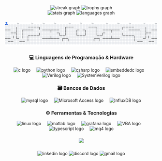 <h2 align="center"></h2>

###

<div align="center">
  <img src="https://streak-stats.demolab.com?user=Turistty&locale=en&mode=daily&theme=dracula&hide_border=false&border_radius=5&order=3" height="150" alt="streak graph"  />
  <img src="https://github-profile-trophy.vercel.app?username=Turistty&theme=dracula&column=-1&row=1&margin-w=8&margin-h=8&no-bg=false&no-frame=false&order=4" height="150" alt="trophy graph"  />
</div>

<div align="center">
  <img src="https://github-readme-stats.vercel.app/api?username=Turistty&hide_title=false&hide_rank=false&show_icons=true&include_all_commits=true&count_private=true&disable_animations=false&theme=dracula&locale=en&hide_border=false" height="150" alt="stats graph"  />
  <img src="https://github-readme-stats.vercel.app/api/top-langs?username=Turistty&locale=en&hide_title=false&layout=compact&card_width=320&langs_count=5&theme=dracula&hide_border=false" height="150" alt="languages graph"  />
</div>

###

<picture>
  <source media="(prefers-color-scheme: dark)" srcset="https://raw.githubusercontent.com/Turistty/Turistty/output/pacman-contribution-graph-dark.svg">
  <source media="(prefers-color-scheme: light)" srcset="https://raw.githubusercontent.com/Turistty/Turistty/output/pacman-contribution-graph.svg">
  <img alt="pacman contribution graph" src="https://raw.githubusercontent.com/Turistty/Turistty/output/pacman-contribution-graph.svg">
</picture>

###

<h3 align="center">💻 Linguagens de Programação & Hardware</h3>
<div align="center">
  <img src="https://cdn.jsdelivr.net/gh/devicons/devicon/icons/c/c-original.svg" height="60" alt="c logo"  />
  <img width="12" />
  <img src="https://cdn.jsdelivr.net/gh/devicons/devicon/icons/python/python-original.svg" height="60" alt="python logo"  />
  <img width="12" />
  <img src="https://cdn.jsdelivr.net/gh/devicons/devicon/icons/csharp/csharp-original.svg" height="60" alt="csharp logo"  />
  <img width="12" />
  <img src="https://cdn.jsdelivr.net/gh/devicons/devicon/icons/embeddedc/embeddedc-original.svg" height="60" alt="embeddedc logo"  />
  <img width="12" />
  <img src="https://www.svgrepo.com/show/374163/verilog.svg" height="60" alt="Verilog logo"  />
  <img width="12" />
  <img src="https://www.svgrepo.com/show/374115/systemverilog.svg" height="60" alt="SystemVerilog logo"  />
</div>

###

<h3 align="center">🗃️ Bancos de Dados</h3>
<div align="center">
  <img src="https://cdn.jsdelivr.net/gh/devicons/devicon/icons/mysql/mysql-original-wordmark.svg" height="60" alt="mysql logo"  />
  <img width="12" />
  <img src="https://th.bing.com/th/id/R.4720d0bf108f3b4d472109485259c33d?rik=F9YN9XN1dbIuxA&pid=ImgRaw&r=0" height="60" alt="Microsoft Access logo"  />
  <img width="12" />
  <img src="https://cdn.jsdelivr.net/gh/devicons/devicon/icons/influxdb/influxdb-original-wordmark.svg" height="60" alt="InfluxDB logo" />
</div>

###

<h3 align="center">⚙️ Ferramentas & Tecnologias</h3>
<div align="center">
  <img src="https://cdn.jsdelivr.net/gh/devicons/devicon/icons/linux/linux-original.svg" height="60" alt="linux logo"  />
  <img width="12" />
  <img src="https://cdn.jsdelivr.net/gh/devicons/devicon/icons/matlab/matlab-original.svg" height="60" alt="matlab logo"  />
  <img width="12" />
  <img src="https://cdn.jsdelivr.net/gh/devicons/devicon/icons/grafana/grafana-original.svg" height="60" alt="grafana logo"  />
  <img width="12" />
  <img src="https://www.svgrepo.com/download/374159/vba.svg" height="60" alt="VBA logo"  />
  <img width="12" />
  <img src="https://cdn.jsdelivr.net/gh/devicons/devicon/icons/typescript/typescript-original.svg" height="60" alt="typescript logo"  />
  <img width="12" />
  <img src="https://www.think-self.com/wp-content/uploads/2021/04/mt4-icon.png" height="60" alt="mq4 logo"  />
</div>

###

<div align="center">
  <img src="https://visitor-badge.laobi.icu/badge?page_id=Turistty.Turistty&"  />
</div>

###

<div align="center">
  <img src="https://img.shields.io/static/v1?message=LinkedIn&logo=linkedin&label=&color=0077B5&logoColor=white&labelColor=&style=for-the-badge" height="25" alt="linkedin logo"  />
  <img src="https://img.shields.io/static/v1?message=Discord&logo=discord&label=&color=7289DA&logoColor=white&labelColor=&style=for-the-badge" height="25" alt="discord logo"  />
  <img src="https://img.shields.io/static/v1?message=Gmail&logo=gmail&label=&color=D14836&logoColor=white&labelColor=&style=for-the-badge" height="25" alt="gmail logo"  />
</div>

###
